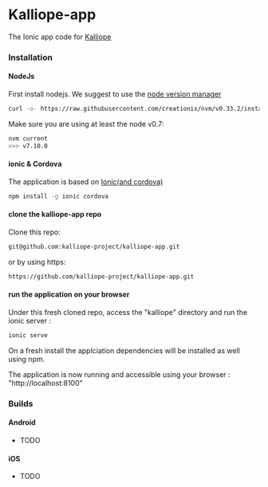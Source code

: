# Kalliope-app

The Ionic app code for [Kalliope](https://github.com/kalliope-project/kalliope)


### Installation

#### NodeJs
First install nodejs.
We suggest to use the [node version manager](https://github.com/creationix/nvm#installation)

```bash
curl -o- https://raw.githubusercontent.com/creationix/nvm/v0.33.2/install.sh | bash
```

Make sure you are using at least the node v0.7:

```bash
nvm current
>>> v7.10.0
```

#### ionic & Cordova

The application is based on [Ionic(and cordova)](http://ionicframework.com/docs/intro/installation/)

```bash
npm install -g ionic cordova
```

#### clone the kalliope-app repo

Clone this repo:

```bash
git@github.com:kalliope-project/kalliope-app.git
```
or by using https:
```bash
https://github.com/kalliope-project/kalliope-app.git
```

#### run the application on your browser

Under this fresh cloned repo, access the "kalliope" directory and run the ionic server :

```bash
ionic serve
```
On a fresh install the applciation dependencies will be installed as well using npm.
 
The application is now running and accessible using your browser : "http://localhost:8100"



### Builds

#### Android
- TODO

#### iOS
- TODO
